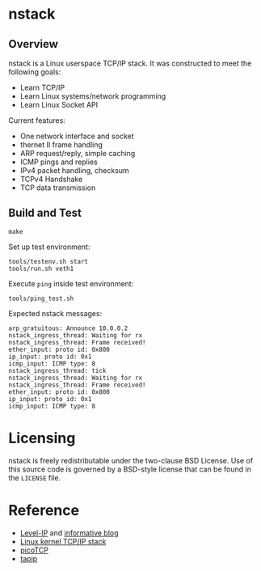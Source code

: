 # nstack

## Overview

nstack is a Linux userspace TCP/IP stack. It was constructed to meet the following goals:
* Learn TCP/IP
* Learn Linux systems/network programming
* Learn Linux Socket API

Current features:
* One network interface and socket
* thernet II frame handling
* ARP request/reply, simple caching
* ICMP pings and replies
* IPv4 packet handling, checksum
* TCPv4 Handshake
* TCP data transmission


## Build and Test

```shell
make
```

Set up test environment:
```shell
tools/testenv.sh start
tools/run.sh veth1
```

Execute `ping` inside test environment:
```shell
tools/ping_test.sh
```

Expected nstack messages:
```
arp_gratuitous: Announce 10.0.0.2
nstack_ingress_thread: Waiting for rx
nstack_ingress_thread: Frame received!
ether_input: proto id: 0x800
ip_input: proto id: 0x1
icmp_input: ICMP type: 8
nstack_ingress_thread: tick
nstack_ingress_thread: Waiting for rx
nstack_ingress_thread: Frame received!
ether_input: proto id: 0x800
ip_input: proto id: 0x1
icmp_input: ICMP type: 8
```

# Licensing

nstack is freely redistributable under the two-clause BSD License.
Use of this source code is governed by a BSD-style license that can be found
in the `LICENSE` file.

# Reference

* [Level-IP](https://github.com/saminiir/level-ip) and [informative blog](http://www.saminiir.com/)
* [Linux kernel TCP/IP stack](https://git.kernel.org/cgit/linux/kernel/git/torvalds/linux.git/tree/net/ipv4)
* [picoTCP](https://github.com/tass-belgium/picotcp)
* [tapip](https://github.com/chobits/tapip)
